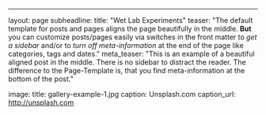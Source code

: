 ---
layout: page
subheadline: 
title:  "Wet Lab Experiments"
teaser: "The default template for posts and pages aligns the page beautifully in the middle. <strong>But</strong> you can customize posts/pages easily via switches in the front matter to <em>get a sidebar</em> and/or to <em>turn off meta-information</em> at the end of the page like categories, tags and dates."
meta_teaser: "This is an example of a beautiful aligned post in the middle. There is no sidebar to distract the reader. The difference to the Page-Template is, that you find meta-information at the bottom of the post."

image:
    title: gallery-example-1.jpg
    caption: Unsplash.com
    caption_url: http://unsplash.com